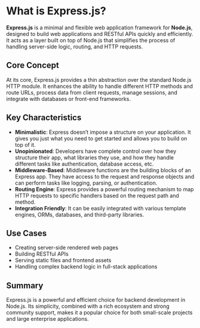 # What is Express.js?

**Express.js** is a minimal and flexible web application framework for **Node.js**, designed to build web applications and RESTful APIs quickly and efficiently. It acts as a layer built on top of Node.js that simplifies the process of handling server-side logic, routing, and HTTP requests.

## Core Concept

At its core, Express.js provides a thin abstraction over the standard Node.js HTTP module. It enhances the ability to handle different HTTP methods and route URLs, process data from client requests, manage sessions, and integrate with databases or front-end frameworks.

## Key Characteristics

- **Minimalistic**: Express doesn’t impose a structure on your application. It gives you just what you need to get started and allows you to build on top of it.
- **Unopinionated**: Developers have complete control over how they structure their app, what libraries they use, and how they handle different tasks like authentication, database access, etc.
- **Middleware-Based**: Middleware functions are the building blocks of an Express app. They have access to the request and response objects and can perform tasks like logging, parsing, or authentication.
- **Routing Engine**: Express provides a powerful routing mechanism to map HTTP requests to specific handlers based on the request path and method.
- **Integration Friendly**: It can be easily integrated with various template engines, ORMs, databases, and third-party libraries.

## Use Cases

- Creating server-side rendered web pages
- Building RESTful APIs
- Serving static files and frontend assets
- Handling complex backend logic in full-stack applications

## Summary

Express.js is a powerful and efficient choice for backend development in Node.js. Its simplicity, combined with a rich ecosystem and strong community support, makes it a popular choice for both small-scale projects and large enterprise applications.